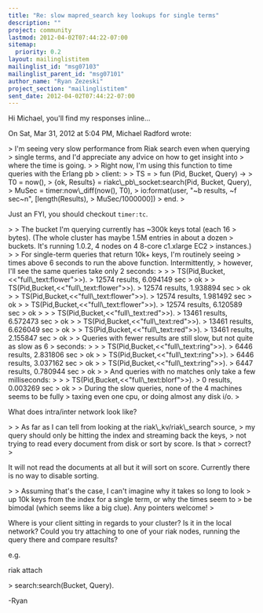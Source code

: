 ```yaml
---
title: "Re: slow mapred_search key lookups for single terms"
description: ""
project: community
lastmod: 2012-04-02T07:44:22-07:00
sitemap:
  priority: 0.2
layout: mailinglistitem
mailinglist_id: "msg07103"
mailinglist_parent_id: "msg07101"
author_name: "Ryan Zezeski"
project_section: "mailinglistitem"
sent_date: 2012-04-02T07:44:22-07:00
---
```



Hi Michael, you'll find my responses inline...

On Sat, Mar 31, 2012 at 5:04 PM, Michael Radford  wrote:

&gt; I'm seeing very slow performance from Riak search even when querying
&gt; single terms, and I'd appreciate any advice on how to get insight into
&gt; where the time is going.
&gt;
&gt; Right now, I'm using this function to time queries with the Erlang pb
&gt; client:
&gt;
&gt; TS =
&gt; fun (Pid, Bucket, Query) -&gt;
&gt; T0 = now(),
&gt; {ok, Results} = riakc\\_pb\\_socket:search(Pid, Bucket, Query),
&gt; MuSec = timer:now\\_diff(now(), T0),
&gt; io:format(user, "~b results, ~f sec~n", [length(Results),
&gt; MuSec/1000000])
&gt; end.
&gt;

Just an FYI, you should checkout `timer:tc`.

&gt;
&gt; The bucket I'm querying currently has ~300k keys total (each 16
&gt; bytes). (The whole cluster has maybe 1.5M entries in about a dozen
&gt; buckets. It's running 1.0.2, 4 nodes on 4 8-core c1.xlarge EC2
&gt; instances.)
&gt;
&gt; For single-term queries that return 10k+ keys, I'm routinely seeing
&gt; times above 6 seconds to run the above function. Intermittently,
&gt; however, I'll see the same queries take only 2 seconds:
&gt;
&gt; &gt; TS(Pid,Bucket,&lt;&lt;"full\\_text:flower"&gt;&gt;).
&gt; 12574 results, 6.094149 sec
&gt; ok
&gt; &gt; TS(Pid,Bucket,&lt;&lt;"full\\_text:flower"&gt;&gt;).
&gt; 12574 results, 1.938894 sec
&gt; ok
&gt; &gt; TS(Pid,Bucket,&lt;&lt;"full\\_text:flower"&gt;&gt;).
&gt; 12574 results, 1.981492 sec
&gt; ok
&gt; &gt; TS(Pid,Bucket,&lt;&lt;"full\\_text:flower"&gt;&gt;).
&gt; 12574 results, 6.120589 sec
&gt; ok
&gt;
&gt; &gt; TS(Pid,Bucket,&lt;&lt;"full\\_text:red"&gt;&gt;).
&gt; 13461 results, 6.572473 sec
&gt; ok
&gt; &gt; TS(Pid,Bucket,&lt;&lt;"full\\_text:red"&gt;&gt;).
&gt; 13461 results, 6.626049 sec
&gt; ok
&gt; &gt; TS(Pid,Bucket,&lt;&lt;"full\\_text:red"&gt;&gt;).
&gt; 13461 results, 2.155847 sec
&gt; ok
&gt;
&gt; Queries with fewer results are still slow, but not quite as slow as 6
&gt; seconds:
&gt;
&gt; &gt; TS(Pid,Bucket,&lt;&lt;"full\\_text:ring"&gt;&gt;).
&gt; 6446 results, 2.831806 sec
&gt; ok
&gt; &gt; TS(Pid,Bucket,&lt;&lt;"full\\_text:ring"&gt;&gt;).
&gt; 6446 results, 3.037162 sec
&gt; ok
&gt; &gt; TS(Pid,Bucket,&lt;&lt;"full\\_text:ring"&gt;&gt;).
&gt; 6447 results, 0.780944 sec
&gt; ok
&gt;
&gt; And queries with no matches only take a few milliseconds:
&gt;
&gt; &gt; TS(Pid,Bucket,&lt;&lt;"full\\_text:blorf"&gt;&gt;).
&gt; 0 results, 0.003269 sec
&gt; ok
&gt;
&gt; During the slow queries, none of the 4 machines seems to be fully
&gt; taxing even one cpu, or doing almost any disk i/o.
&gt;

What does intra/inter network look like?


&gt;
&gt; As far as I can tell from looking at the riak\\_kv/riak\\_search source,
&gt; my query should only be hitting the index and streaming back the keys,
&gt; not trying to read every document from disk or sort by score. Is that
&gt; correct?
&gt;

It will not read the documents at all but it will sort on score. Currently
there is no way to disable sorting.


&gt;
&gt; Assuming that's the case, I can't imagine why it takes so long to look
&gt; up 10k keys from the index for a single term, or why the times seem to
&gt; be bimodal (which seems like a big clue). Any pointers welcome!
&gt;

Where is your client sitting in regards to your cluster? Is it in the
local network? Could you try attaching to one of your riak nodes, running
the query there and compare results?

e.g.

riak attach

&gt; search:search(Bucket, Query).

-Ryan
